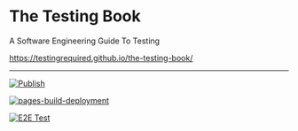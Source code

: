 # The Testing Book

A Software Engineering Guide To Testing

https://testingrequired.github.io/the-testing-book/

---

[![Publish](https://github.com/testingrequired/the-testing-book/actions/workflows/publish.yml/badge.svg)](https://github.com/testingrequired/the-testing-book/actions/workflows/publish.yml)

[![pages-build-deployment](https://github.com/testingrequired/the-testing-book/actions/workflows/pages/pages-build-deployment/badge.svg)](https://github.com/testingrequired/the-testing-book/actions/workflows/pages/pages-build-deployment)

[![E2E Test](https://github.com/testingrequired/the-testing-book/actions/workflows/e2e.yml/badge.svg)](https://github.com/testingrequired/the-testing-book/actions/workflows/e2e.yml)
